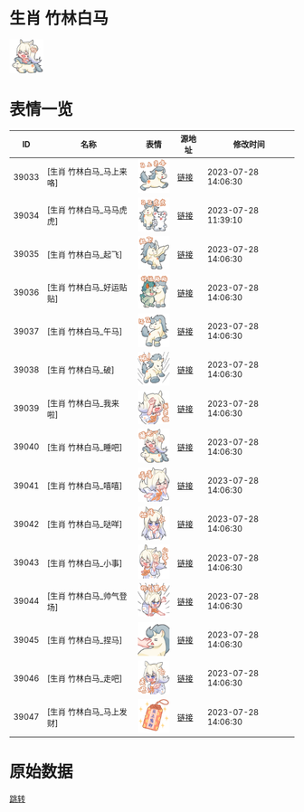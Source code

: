 # 生肖 竹林白马

<img src="./cover.png" height="60" alt="cover" />

# 表情一览

|ID|名称|表情|源地址|修改时间|
|----|----|----|----|----|
|39033|[生肖 竹林白马_马上来咯]|<img src="./pic/039033_%5B生肖 竹林白马_马上来咯%5D.png" height="60" alt="马上来咯"/>|[链接](https://i0.hdslb.com/bfs/garb/87b96eaaaa21fbb4ac3120d16cf7a2d9a7586147.png)|2023-07-28 14:06:30|
|39034|[生肖 竹林白马_马马虎虎]|<img src="./pic/039034_%5B生肖 竹林白马_马马虎虎%5D.png" height="60" alt="马马虎虎"/>|[链接](https://i0.hdslb.com/bfs/garb/4ce6d8f03495088e06790c538fbc00b9e097574b.png)|2023-07-28 11:39:10|
|39035|[生肖 竹林白马_起飞]|<img src="./pic/039035_%5B生肖 竹林白马_起飞%5D.png" height="60" alt="起飞"/>|[链接](https://i0.hdslb.com/bfs/garb/f474237b90fd205501343f51c67b6e8f7e5c12b8.png)|2023-07-28 14:06:30|
|39036|[生肖 竹林白马_好运贴贴]|<img src="./pic/039036_%5B生肖 竹林白马_好运贴贴%5D.png" height="60" alt="好运贴贴"/>|[链接](https://i0.hdslb.com/bfs/garb/a6e54300c3b6e0a2e0a71d7367e3f873bcb759bc.png)|2023-07-28 14:06:30|
|39037|[生肖 竹林白马_午马]|<img src="./pic/039037_%5B生肖 竹林白马_午马%5D.png" height="60" alt="午马"/>|[链接](https://i0.hdslb.com/bfs/garb/b9a039e9bed2f54a9aee5d7d0e737e538b29217c.png)|2023-07-28 14:06:30|
|39038|[生肖 竹林白马_破]|<img src="./pic/039038_%5B生肖 竹林白马_破%5D.png" height="60" alt="破"/>|[链接](https://i0.hdslb.com/bfs/garb/0ad3ea927735f6a04fb05a55eb77cbd92339dbc5.png)|2023-07-28 14:06:30|
|39039|[生肖 竹林白马_我来啦]|<img src="./pic/039039_%5B生肖 竹林白马_我来啦%5D.png" height="60" alt="我来啦"/>|[链接](https://i0.hdslb.com/bfs/garb/c5ffa5afbbd89efc170450c2d8dd4f0994967374.png)|2023-07-28 14:06:30|
|39040|[生肖 竹林白马_睡吧]|<img src="./pic/039040_%5B生肖 竹林白马_睡吧%5D.png" height="60" alt="睡吧"/>|[链接](https://i0.hdslb.com/bfs/garb/2a54518b681a90fb786d0aef7603f8d9415b6519.png)|2023-07-28 14:06:30|
|39041|[生肖 竹林白马_嘻嘻]|<img src="./pic/039041_%5B生肖 竹林白马_嘻嘻%5D.png" height="60" alt="嘻嘻"/>|[链接](https://i0.hdslb.com/bfs/garb/e04a58cd3762f711fa68ce7775d8266d3d4c5d6b.png)|2023-07-28 14:06:30|
|39042|[生肖 竹林白马_哒咩]|<img src="./pic/039042_%5B生肖 竹林白马_哒咩%5D.png" height="60" alt="哒咩"/>|[链接](https://i0.hdslb.com/bfs/garb/d013d4c7d6ea673ed60fb08f4bda837a70275c74.png)|2023-07-28 14:06:30|
|39043|[生肖 竹林白马_小事]|<img src="./pic/039043_%5B生肖 竹林白马_小事%5D.png" height="60" alt="小事"/>|[链接](https://i0.hdslb.com/bfs/garb/63192a49be7542782a9bc9a7145670491b2b5f6b.png)|2023-07-28 14:06:30|
|39044|[生肖 竹林白马_帅气登场]|<img src="./pic/039044_%5B生肖 竹林白马_帅气登场%5D.png" height="60" alt="帅气登场"/>|[链接](https://i0.hdslb.com/bfs/garb/8ee10f8aba470ceb8d3971e6e0507c1b0ab28bb0.png)|2023-07-28 14:06:30|
|39045|[生肖 竹林白马_捏马]|<img src="./pic/039045_%5B生肖 竹林白马_捏马%5D.png" height="60" alt="捏马"/>|[链接](https://i0.hdslb.com/bfs/garb/22ee6961dd3611965682218e9cd397fff97e4b9e.png)|2023-07-28 14:06:30|
|39046|[生肖 竹林白马_走吧]|<img src="./pic/039046_%5B生肖 竹林白马_走吧%5D.png" height="60" alt="走吧"/>|[链接](https://i0.hdslb.com/bfs/garb/980b5422a8757a3f5acbc4bc91cc89da11542313.png)|2023-07-28 14:06:30|
|39047|[生肖 竹林白马_马上发财]|<img src="./pic/039047_%5B生肖 竹林白马_马上发财%5D.png" height="60" alt="马上发财"/>|[链接](https://i0.hdslb.com/bfs/garb/01329863f9602c837bb810f1a186145843067339.png)|2023-07-28 14:06:30|

# 原始数据

[跳转](./raw.json)

